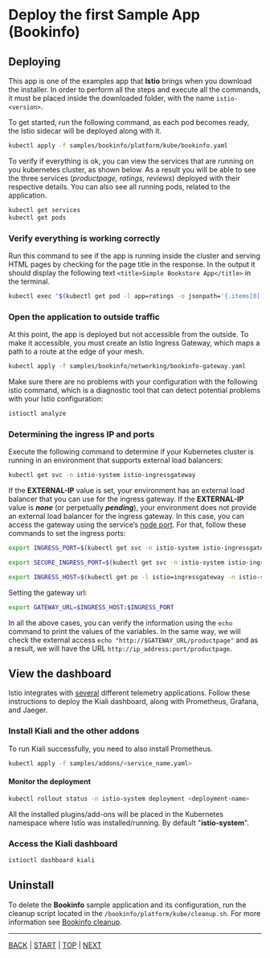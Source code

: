 # Deploy the first Sample App (Bookinfo)

## Deploying

This app is one of the examples app that **Istio** brings when you download the installer. In order to perform all the steps and execute all the commands, it must be placed inside the downloaded folder, with the name `istio-<version>`.

To get started, run the following command, as each pod becomes ready, the Istio sidecar will be deployed along with it.

```sh
kubectl apply -f samples/bookinfo/platform/kube/bookinfo.yaml
```

To verify if everything is ok, you can view the services that are running on you kubernetes cluster, as shown below. As a result you will be able to see the three services (*productpage, ratings, reviews*) deployed with their respective details. You can also see all running pods, related to the application.

```sh
kubectl get services 
kubectl get pods
```

### Verify everything is working correctly

Run this command to see if the app is running inside the cluster and serving HTML pages by checking for the page title in the response. In the output it should display the following text `<title>Simple Bookstore App</title>` in the terminal.

```sh
kubectl exec "$(kubectl get pod -l app=ratings -o jsonpath='{.items[0].metadata.name}')" -c ratings -- curl -sS productpage:9080/productpage | grep -o "<title>.*</title>"
```

### Open the application to outside traffic

At this point, the app is deployed but not accessible from the outside. To make it accessible, you must create an Istio Ingress Gateway, which maps a path to a route at the edge of your mesh.

```sh
kubectl apply -f samples/bookinfo/networking/bookinfo-gateway.yaml
```

Make sure there are no problems with your configuration with the following istio command, which is a diagnostic tool that can detect potential problems with your Istio configuration:

```sh
istioctl analyze
```

### Determining the ingress IP and ports

Execute the following command to determine if your Kubernetes cluster is running in an environment that supports external load balancers:

```sh
kubectl get svc -n istio-system istio-ingressgateway
```

If the **EXTERNAL-IP** value is set, your environment has an external load balancer that you can use for the ingress gateway. If the **EXTERNAL-IP** value is ***none*** (or perpetually ***pending***), your environment does not provide an external load balancer for the ingress gateway. In this case, you can access the gateway using the service’s [node port](https://kubernetes.io/docs/concepts/services-networking/service/#type-nodeport). For that, follow these commands to set the ingress ports:

```sh
export INGRESS_PORT=$(kubectl get svc -n istio-system istio-ingressgateway -o jsonpath='{.spec.ports[?(@.name=="http2")].nodePort}')

export SECURE_INGRESS_PORT=$(kubectl get svc -n istio-system istio-ingressgateway -o jsonpath='{.spec.ports[?(@.name=="https")].nodePort}')

export INGRESS_HOST=$(kubectl get po -l istio=ingressgateway -n istio-system -o jsonpath='{.items[0].status.hostIP}')
```

Setting the gateway url:

```sh
export GATEWAY_URL=$INGRESS_HOST:$INGRESS_PORT
```

In all the above cases, you can verify the information using the `echo` command to print the values of the variables. In the same way, we will check the external access `echo "http://$GATEWAY_URL/productpage"` and as a result, we will have the URL `http://ip_address:port/productpage`.

## View the dashboard

Istio integrates with [several](https://istio.io/latest/docs/ops/integrations) different telemetry applications. Follow these instructions to deploy the Kiali dashboard, along with Prometheus, Grafana, and Jaeger.

### Install Kiali and the other addons

To run Kiali successfully, you need to also install Prometheus.

```sh
kubectl apply -f samples/addons/<service_name.yaml>
```

#### Monitor the deployment

```sh
kubectl rollout status -n istio-system deployment <deployment-name>
```

All the installed plugins/add-ons will be placed in the Kubernetes namespace where Istio was installed/running. By default "**istio-system**".

### Access the Kiali dashboard

```sh
istioctl dashboard kiali
```

## Uninstall

To delete the **Bookinfo** sample application and its configuration, run the cleanup script located in the `/bookinfo/platform/kube/cleanup.sh`. For more information see [Bookinfo cleanup](https://istio.io/latest/docs/examples/bookinfo/#cleanup).

---
[BACK](install.md) | [START](main.md) | [TOP](#deploy-the-first-sample-app-bookinfo) | [NEXT](day-2.md)
